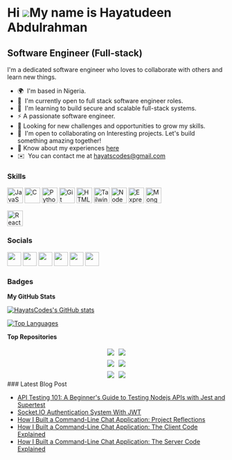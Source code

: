 Hi ![](https://user-images.githubusercontent.com/18350557/176309783-0785949b-9127-417c-8b55-ab5a4333674e.gif)My name is Hayatudeen Abdulrahman
==============================================================================================================================================

Software Engineer (Full-stack)
-----------------

I'm a dedicated software engineer who loves to collaborate with others and learn new things.

* 🌍  I'm based in Nigeria.
* 🚀  I'm currently open to full stack software engineer roles.
* 🧠  I'm learning to build secure and scalable full-stack systems.
* ⚡  A passionate software engineer.
* 👀  Looking for new challenges and opportunities to grow my skills.
* 🤝  I'm open to collaborating on Interesting projects. Let's build something amazing together!
* 📄 Know about my experiences [here](https://docs.google.com/document/d/1jxcLQdnZY9uwiiL2WTogairrD75FPX40TXVRrpmNNIs/edit?usp=sharing)
* ✉️  You can contact me at [hayatscodes@gmail.com](mailto:hayatscodes@gmail.com)

### Skills

<p align="left">
<a href="https://developer.mozilla.org/en-US/docs/Web/JavaScript" target="_blank" rel="noreferrer"><img src="https://raw.githubusercontent.com/danielcranney/readme-generator/main/public/icons/skills/javascript-colored.svg" width="36" height="36" alt="JavaScript" /></a>
<a href="https://docs.microsoft.com/en-us/cpp/?view=msvc-170" target="_blank" rel="noreferrer"><img src="https://raw.githubusercontent.com/danielcranney/readme-generator/main/public/icons/skills/c-colored.svg" width="36" height="36" alt="C" /></a>
<a href="https://www.python.org/" target="_blank" rel="noreferrer"><img src="https://raw.githubusercontent.com/danielcranney/readme-generator/main/public/icons/skills/python-colored.svg" width="36" height="36" alt="Python" /></a>
<a href="https://git-scm.com/" target="_blank" rel="noreferrer"><img src="https://raw.githubusercontent.com/danielcranney/readme-generator/main/public/icons/skills/git-colored.svg" width="36" height="36" alt="Git" /></a>
<a href="https://developer.mozilla.org/en-US/docs/Glossary/HTML5" target="_blank" rel="noreferrer"><img src="https://raw.githubusercontent.com/danielcranney/readme-generator/main/public/icons/skills/html5-colored.svg" width="36" height="36" alt="HTML5" /></a>
<a href="https://tailwindcss.com/" target="_blank" rel="noreferrer"><img src="https://raw.githubusercontent.com/danielcranney/readme-generator/main/public/icons/skills/tailwindcss-colored.svg" width="36" height="36" alt="TailwindCSS" /></a>
<a href="https://nodejs.org/en/" target="_blank" rel="noreferrer"><img src="https://raw.githubusercontent.com/danielcranney/readme-generator/main/public/icons/skills/nodejs-colored.svg" width="36" height="36" alt="NodeJS" /></a>
<a href="https://expressjs.com/" target="_blank" rel="noreferrer"><img src="https://raw.githubusercontent.com/danielcranney/readme-generator/main/public/icons/skills/express-colored.svg" width="36" height="36" alt="Express" /></a>
<!-- <a href="https://graphql.org/" target="_blank" rel="noreferrer"><img src="https://raw.githubusercontent.com/danielcranney/readme-generator/main/public/icons/skills/graphql-colored.svg" width="36" height="36" alt="GraphQL" /></a> -->
<a href="https://www.mongodb.com/" target="_blank" rel="noreferrer"><img src="https://raw.githubusercontent.com/danielcranney/readme-generator/main/public/icons/skills/mongodb-colored.svg" width="36" height="36" alt="MongoDB" /></a>
</p>
<a href="https://www.react.dev/" target="_blank" rel="noreferrer"><img src="https://raw.githubusercontent.com/danielcranney/readme-generator/main/public/icons/skills/react-colored.svg" width="36" height="36" alt="React" /></a>
</p>


### Socials

<p align="left"> <a href="https://www.dev.to/hayatscodes" target="_blank" rel="noreferrer"><img src="https://raw.githubusercontent.com/danielcranney/readme-generator/main/public/icons/socials/devdotto.svg" width="32" height="32" /></a> <a href="https://www.github.com/HayatsCodes" target="_blank" rel="noreferrer"><img src="https://raw.githubusercontent.com/danielcranney/readme-generator/main/public/icons/socials/github.svg" width="32" height="32" /></a> <a href="https://hayatscodes.hashnode.dev" target="_blank" rel="noreferrer"><img src="https://raw.githubusercontent.com/danielcranney/readme-generator/main/public/icons/socials/hashnode.svg" width="32" height="32" /></a> <a href="https://www.linkedin.com/in/hayatscodes" target="_blank" rel="noreferrer"><img src="https://raw.githubusercontent.com/danielcranney/readme-generator/main/public/icons/socials/linkedin.svg" width="32" height="32" /></a> <a href="https://www.polywork.com/hayatscodes" target="_blank" rel="noreferrer"><img src="https://raw.githubusercontent.com/danielcranney/readme-generator/main/public/icons/socials/polywork.svg" width="32" height="32" /></a> <a href="https://www.twitter.com/hayats_codes" target="_blank" rel="noreferrer"><img src="https://raw.githubusercontent.com/danielcranney/readme-generator/main/public/icons/socials/twitter.svg" width="32" height="32" /></a></p>

### Badges

<b>My GitHub Stats</b>

<a href="http://www.github.com/HayatsCodes"><img src="https://github-readme-stats.vercel.app/api?username=HayatsCodes&show_icons=true&hide=&count_private=true&title_color=0891b2&text_color=ffffff&icon_color=0891b2&bg_color=1c1917&hide_border=true&show_icons=true" alt="HayatsCodes's GitHub stats" /></a>

<a href="https://github.com/HayatsCodes" width="50%" height="200px" align="left"><img src="https://github-readme-stats.vercel.app/api/top-langs/?username=HayatsCodes&langs_count=10&title_color=0891b2&text_color=ffffff&icon_color=0891b2&bg_color=1c1917&hide_border=true&locale=en&custom_title=Top%20%Languages" alt="Top Languages" /></a>

<b>Top Repositories</b>



<div align="center">

<div style="display: flex; flex-wrap: wrap; justify-content: center;">
        <a href="https://github.com/Klusterton/ai-dr-nodejs-api" style="margin: 5px;">
            <img
                src="https://github-readme-stats.vercel.app/api/pin/?username=Klusterton&repo=ai-dr-nodejs-api&title_color=0891b2&text_color=ffffff&icon_color=0891b2&bg_color=1c1917&hide_border=true&locale=en" />
        </a>

<a href="https://github.com/HayatsCodes/find-countries" style="margin: 5px;">
        <img
                src="https://github-readme-stats.vercel.app/api/pin/?username=HayatsCodes&repo=find-countries&title_color=0891b2&text_color=ffffff&icon_color=0891b2&bg_color=1c1917&hide_border=true&locale=en" />
    </a>
</div>

<div style="display: flex; flex-wrap: wrap; justify-content: center;">
        <a href="https://github.com/HayatsCodes/gutenberg-fiction-books-api" style="margin: 5px;">
            <img
                src="https://github-readme-stats.vercel.app/api/pin/?username=HayatsCodes&repo=gutenberg-fiction-books-api&title_color=0891b2&text_color=ffffff&icon_color=0891b2&bg_color=1c1917&hide_border=true&locale=en" />
        </a>
        <a href="https://github.com/HayatsCodes/terminal-chat-app" style="margin: 5px;">
            <img
                src="https://github-readme-stats.vercel.app/api/pin/?username=HayatsCodes&repo=terminal-chat-app&title_color=0891b2&text_color=ffffff&icon_color=0891b2&bg_color=1c1917&hide_border=true&locale=en" />
        </a>
    </div>
    <div style="display: flex; flex-wrap: wrap; justify-content: center;">
        <a href="https://github.com/HayatsCodes/QR-Bot" style="margin: 5px;">
            <img
                src="https://github-readme-stats.vercel.app/api/pin/?username=HayatsCodes&repo=QR-Bot&title_color=0891b2&text_color=ffffff&icon_color=0891b2&bg_color=1c1917&hide_border=true&locale=en" />
        </a>
        <a href="https://github.com/HayatsCodes/jobhub" style="margin: 5px;">
            <img
                src="https://github-readme-stats.vercel.app/api/pin/?username=HayatsCodes&repo=jobhub&title_color=0891b2&text_color=ffffff&icon_color=0891b2&bg_color=1c1917&hide_border=true&locale=en" />
        </a>
    </div>

</div>
### Latest Blog Post

<!-- BLOG-POST-LIST:START -->
- [API Testing 101: A Beginner&#39;s Guide to
Testing Nodejs APIs with Jest and
Supertest](https://hayatscodes.hashnode.dev/api-testing-101-a-beginners-guide-to-testing-nodejs-apis-with-jest-and-supertest)
- [Socket.IO Authentication System With JWT](https://hayatscodes.hashnode.dev/socketio-authentication-system-with-jwt)
- [How I Built a Command-Line Chat Application: Project Reflections](https://hayatscodes.hashnode.dev/how-i-built-a-command-line-chat-application-project-reflections)
- [How I Built a Command-Line Chat Application: The Client Code Explained](https://hayatscodes.hashnode.dev/how-i-built-a-command-line-chat-application-the-client-code-explained)
- [How I Built a Command-Line Chat Application: The Server Code Explained](https://hayatscodes.hashnode.dev/how-i-built-a-command-line-chat-application-the-server-code-explained)
<!-- BLOG-POST-LIST:END -->
